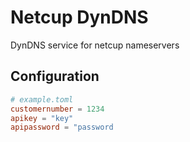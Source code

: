 # Netcup DynDNS

DynDNS service for netcup nameservers

## Configuration

```toml
# example.toml
customernumber = 1234
apikey = "key"
apipassword = "password
```
